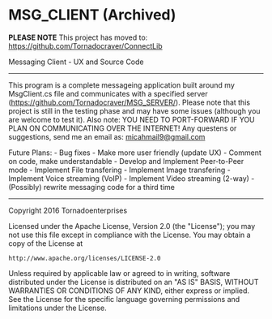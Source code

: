 # MSG_CLIENT (Archived)
**PLEASE NOTE** This project has moved to: https://github.com/Tornadocraver/ConnectLib

Messaging Client - UX and Source Code

-----

This program is a complete messageing application built around my MsgClient.cs file and communicates with a specified server (https://github.com/Tornadocraver/MSG_SERVER/). Please note that this project is still in the testing phase and may have some issues (although you are welcome to test it). Also note: YOU NEED TO PORT-FORWARD IF YOU PLAN ON COMMUNICATING OVER THE INTERNET! Any questens or suggestions, send me an email as: micahmail9@gmail.com

Future Plans:
		- Bug fixes
    - Make more user friendly (update UX)
    - Comment on code, make understandable
		- Develop and Implement Peer-to-Peer mode
    - Implement File transfering
    - Implement Image transfering
    - Implement Voice streaming (VoIP)
    - Implement Video streaming (2-way)
    - (Possibly) rewrite messaging code for a third time
    
-----

Copyright 2016 Tornadoenterprises

Licensed under the Apache License, Version 2.0 (the "License");
you may not use this file except in compliance with the License.
You may obtain a copy of the License at

    http://www.apache.org/licenses/LICENSE-2.0

Unless required by applicable law or agreed to in writing, software
distributed under the License is distributed on an "AS IS" BASIS,
WITHOUT WARRANTIES OR CONDITIONS OF ANY KIND, either express or implied.
See the License for the specific language governing permissions and
limitations under the License.
